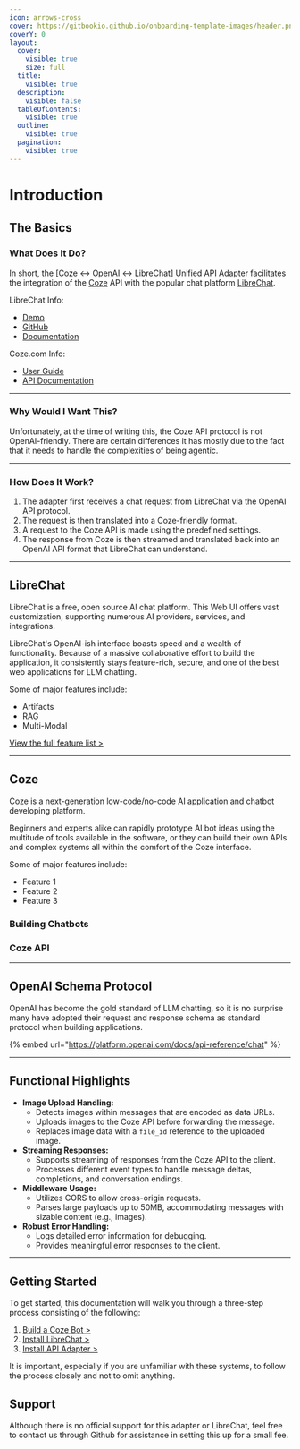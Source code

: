 ```yaml
---
icon: arrows-cross
cover: https://gitbookio.github.io/onboarding-template-images/header.png
coverY: 0
layout:
  cover:
    visible: true
    size: full
  title:
    visible: true
  description:
    visible: false
  tableOfContents:
    visible: true
  outline:
    visible: true
  pagination:
    visible: true
---
```


# Introduction

## The Basics

### What Does It Do?

In short, the \[Coze ↔ OpenAI ↔ LibreChat] Unified API Adapter facilitates the integration of the [Coze](https://www.coze.com/) API with the popular chat platform [LibreChat](https://www.librechat.ai/).&#x20;

LibreChat Info:&#x20;

* [Demo](https://librechat-librechat.hf.space/)
* [GitHub](https://github.com/danny-avila/LibreChat)&#x20;
* [Documentation](https://www.librechat.ai/docs)&#x20;

Coze.com Info:

* [User Guide](https://www.coze.com/docs/guides)
* [API Documentation](https://www.coze.com/docs/developer\_guides/coze\_api\_overview)

***

### Why Would I Want This?

Unfortunately, at the time of writing this, the Coze API protocol is not OpenAI-friendly. There are certain differences it has mostly due to the fact that it needs to handle the complexities of being agentic.&#x20;

***

### How Does It Work?

1. The adapter first receives a chat request from LibreChat via the OpenAI API protocol.
2. The request is then translated into a Coze-friendly format.
3. A request to the Coze API is made using the predefined settings.
4. The response from Coze is then streamed and translated back into an OpenAI API format that LibreChat can understand.

***

## LibreChat

LibreChat is a free, open source AI chat platform. This Web UI offers vast customization, supporting numerous AI providers, services, and integrations.

LibreChat's OpenAI-ish interface boasts speed and a wealth of functionality. Because of a massive collaborative effort to build the application, it consistently stays feature-rich, secure, and one of the best web applications for LLM chatting.

Some of major features include:

* Artifacts
* RAG
* Multi-Modal

[View the full feature list >](https://www.librechat.ai/docs/features)

***

## Coze

Coze is a next-generation low-code/no-code AI application and chatbot developing platform.

Beginners and experts alike can rapidly prototype AI bot ideas using the multitude of tools available in the software, or they can build their own APIs and complex systems all within the comfort of the Coze interface.

Some of major features include:

* Feature 1
* Feature 2
* Feature 3

### Building Chatbots

### Coze API

***

## OpenAI Schema Protocol

OpenAI has become the gold standard of LLM chatting, so it is no surprise many have adopted their request and response schema as standard protocol when building applications.

{% embed url="https://platform.openai.com/docs/api-reference/chat" %}

***

## **Functional Highlights**

* **Image Upload Handling:**
  * Detects images within messages that are encoded as data URLs.
  * Uploads images to the Coze API before forwarding the message.
  * Replaces image data with a `file_id` reference to the uploaded image.
* **Streaming Responses:**
  * Supports streaming of responses from the Coze API to the client.
  * Processes different event types to handle message deltas, completions, and conversation endings.
* **Middleware Usage:**
  * Utilizes CORS to allow cross-origin requests.
  * Parses large payloads up to 50MB, accommodating messages with sizable content (e.g., images).
* **Robust Error Handling:**
  * Logs detailed error information for debugging.
  * Provides meaningful error responses to the client.

***

## Getting Started

To get started, this documentation will walk you through a three-step process consisting of the following:

1. [Build a Coze Bot >](getting-started/build-a-coze-bot.md)
2. [Install LibreChat >](getting-started/install-librechat.md)
3. [Install API Adapter >](getting-started/install-api-adapter.md)

It is important, especially if you are unfamiliar with these systems, to follow the process closely and not to omit anything.

## Support

Although there is no official support for this adapter or LibreChat, feel free to contact us through Github for assistance in setting this up for a small fee.&#x20;
